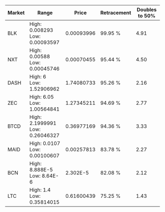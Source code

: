 | Market | Range | Price| Retracement | Doubles to 50% |
| --- | --- | --- | --- | --- |
| BLK | High: 0.008293<br />Low: 0.00093597 | 0.00093996 | 99.95 % | 4.91 |
| NXT | High: 0.00588<br />Low: 0.00045746 | 0.00070455 | 95.44 % | 4.50 |
| DASH | High: 6<br />Low: 1.52906962 | 1.74080733 | 95.26 % | 2.16 |
| ZEC | High: 6.05<br />Low: 1.00564841 | 1.27345211 | 94.69 % | 2.77 |
| BTCD | High: 2.1999991<br />Low: 0.26046327 | 0.36977169 | 94.36 % | 3.33 |
| MAID | High: 0.0107<br />Low: 0.00100607 | 0.00257813 | 83.78 % | 2.27 |
| BCN | High: 8.888E-5<br />Low: 8.64E-6 | 2.302E-5 | 82.08 % | 2.12 |
| LTC | High: 1.4<br />Low: 0.35814015 | 0.61600439 | 75.25 % | 1.43 |
